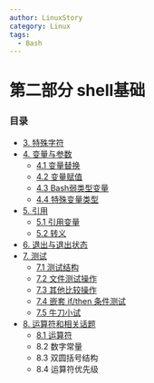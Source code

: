 ```yaml
---
author: LinuxStory
category: Linux
tags:
  - Bash
---
```

# 第二部分 shell基础

### 目录
- [3. 特殊字符](03_special_characters.md)
- [4. 变量与参数](04_introduction_to_variables_and_parameters.md)
	- [4.1 变量替换](04_1_variable_substitution.md)
	- [4.2 变量赋值](04_2_variable_assignment.md)
	- [4.3 Bash弱类型变量](04_3_bash_variables_are_untyped.md)
	- [4.4 特殊变量类型](04_4_special_variable_types.md)
- [5. 引用](05_quoting.md)
	- [5.1 引用变量](05_1_quoting_variables.md)
	- [5.2 转义](05_2_escaping.md)
- [6. 退出与退出状态](06_exit_and_exit_status.md)
- [7. 测试](07_tests.md)
	- [7.1 测试结构](07_1_test_constructs.md)
	- [7.2 文件测试操作](07_2_file_test_operators.md)
	- [7.3 其他比较操作](07_3_other_comparison_operators.md)
	- [7.4 嵌套 if/then 条件测试](07_4_nested_if_then_condition_tests.md)
	- [7.5 牛刀小试](07_5_testing_your_knowledge_of_tests.md)
- [8. 运算符和相关话题](08_operations_and_related_topics.md)
	- [8.1 运算符](08_1_operators.md)
	- 8.2 数字常量
	- 8.3 双圆括号结构
	- 8.4 运算符优先级

